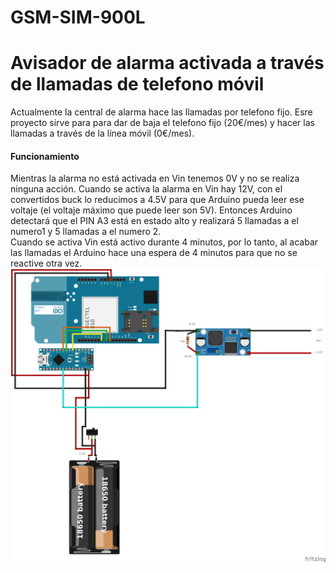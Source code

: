 # GSM-SIM-900L
<h1> Avisador de alarma activada a través de llamadas de telefono móvil </h1>

Actualmente la central de alarma hace las llamadas por telefono fijo. Esre proyecto sirve para para dar de baja el telefono fijo (20€/mes) y hacer las llamadas a través de la línea móvil (0€/mes).

<h4> Funcionamiento </h4>
Mientras la alarma no está activada en Vin tenemos 0V y no se realiza ninguna acción.
Cuando se activa la alarma en Vin hay 12V, con el convertidos buck lo reducimos a 4.5V para que Arduino pueda leer ese voltaje (el voltaje máximo que puede leer son 5V).
Entonces Arduino detectará que el PIN A3 está en estado alto y realizará 5 llamadas a el numero1 y 5 llamadas a el numero 2. <br>
Cuando se activa Vin está activo durante 4 minutos, por lo tanto, al acabar las llamadas el Arduino hace una espera de 4 minutos para que no se reactive otra vez.<br>
 
<img src="./esquema.png">
